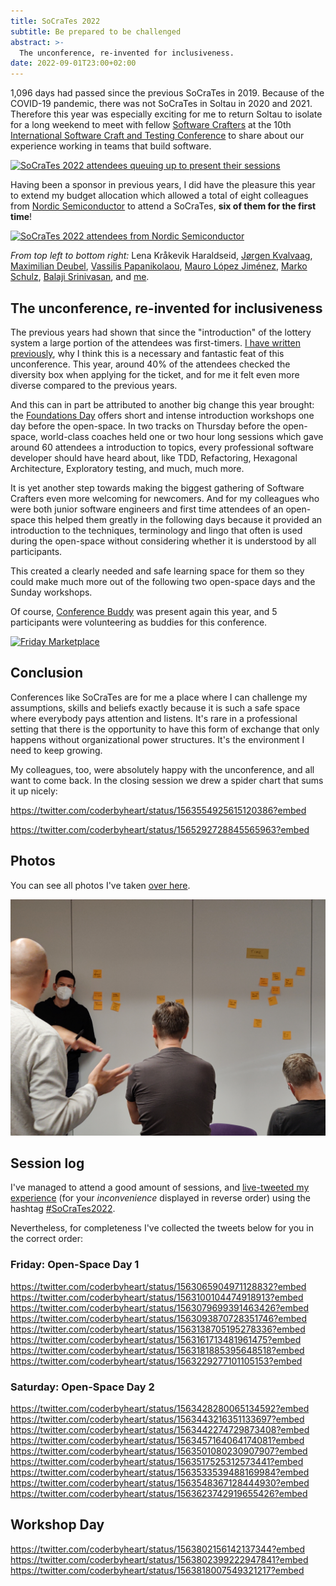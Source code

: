 ```yaml
---
title: SoCraTes 2022
subtitle: Be prepared to be challenged
abstract: >-
  The unconference, re-invented for inclusiveness.
date: 2022-09-01T23:00+02:00
---
```


1,096 days had passed since the previous SoCraTes in 2019. Because of the
COVID-19 pandemic, there was not SoCraTes in Soltau in 2020 and 2021. Therefore
this year was especially exciting for me to return Soltau to isolate for a long
weekend to meet with fellow [Software Crafters](https://softwarecrafters.org) at
the 10th
[International Software Craft and Testing Conference](https://www.socrates-conference.de/)
to share about our experience working in teams that build software.

[![SoCraTes 2022 attendees queuing up to present their sessions](../media/socrates-2022/session-queue.jpeg)](https://photos.coderbyheart.com/album/socrates-2022/photo/20220826T072625-151ab61d)

Having been a sponsor in previous years, I did have the pleasure this year to
extend my budget allocation which allowed a total of eight colleagues from
[Nordic Semiconductor](https://www.nordicsemi.com/About-us/Careers/Working-at-Nordic)
to attend a SoCraTes, **six of them for the first time**!

[![SoCraTes 2022 attendees from Nordic Semiconductor](../media/socrates-2022/team.jpeg)](https://photos.coderbyheart.com/album/socrates-2022/photo/20220826T065219-c284acb7)

_From top left to bottom right:_ Lena Kråkevik Haraldseid,
[Jørgen Kvalvaag](https://www.linkedin.com/in/j%C3%B8rgen-kvalvaag-5b303822/),
[Maximilian Deubel](https://www.linkedin.com/in/maximilian-deubel-343462218/),
[Vassilis Papanikolaou](https://twitter.com/m0vas),
[Mauro López Jiménez](https://twitter.com/MauroLopezJ),
[Marko Schulz](https://twitter.com/datenreisender),
[Balaji Srinivasan](https://twitter.com/balajisriniv), and
[me](https://twitter.com/coderbyheart).

## The unconference, re-invented for inclusiveness

The previous years had shown that since the "introduction" of the lottery system
a large portion of the attendees was first-timers.
[I have written previously](http://localhost:8000/bring-your-inexperience-to-a-conference),
why I think this is a necessary and fantastic feat of this unconference. This
year, around 40% of the attendees checked the diversity box when applying for
the ticket, and for me it felt even more diverse compared to the previous years.

And this can in part be attributed to another big change this year brought: the
[Foundations Day](https://www.socrates-conference.de/foundations) offers short
and intense introduction workshops one day before the open-space. In two tracks
on Thursday before the open-space, world-class coaches held one or two hour long
sessions which gave around 60 attendees a introduction to topics, every
professional software developer should have heard about, like TDD, Refactoring,
Hexagonal Architecture, Exploratory testing, and much, much more.

<!--

- [Emily Bache](https://twitter.com/emilybache "Follow Emily on Twitter!"):
  [TDD Foundations](https://www.socrates-conference.de/foundations/abstract/tdd_foundations)
- [Julian Godeša](https://www.linkedin.com/in/julian-gode%C5%A1a-17a166238/ "Follow Julian on LinkedIn!")
  &
  [Kateryna Oliferchuk](https://www.linkedin.com/in/kateryna-oliferchuk-a52b7967/ "Follow Kateryna on LinkedIn!"):
  [Trunk Based Development - unlock fast feedback and deliver high quality](https://www.socrates-conference.de/foundations/abstract/trunk_based_development)
- [Seb Rose](https://twitter.com/sebrose "Follow Seb on Twitter!"):
  [Example Mapping: Slice Any Story into Testable Examples](https://www.socrates-conference.de/foundations/abstract/example_mapping)
- [Michelle Avomo](https://twitter.com/michelle_avomo "Follow Michelle on Twitter!"):
  [Legacy code: Add a reliable test harness (quickly) and refactor!](https://www.socrates-conference.de/foundations/abstract/golden_master)
- [Markus Gärtner](https://twitter.com/mgaertne "Follow Markus on Twitter!"):
  [Automating your examples with ATDD/BDD](https://www.socrates-conference.de/foundations/abstract/atdd_bdd)
- [Nicole Rauch](https://twitter.com/NicoleRauch "Follow Nicole on Twitter!"):
  [Refactoring for Deeper Understanding](https://www.socrates-conference.de/foundations/abstract/refactoring)
- [Romeu Moura](https://twitter.com/malk_zameth "Follow Romeu on Twitter!") &
  [Dorra Bartaguiz](https://twitter.com/DorraBartaguiz "Follow Dorra on Twitter!"):
  [Different ways of using Property Based testing in your code next Monday](https://www.socrates-conference.de/foundations/abstract/property_based_testing)
- [Thomas Pierrain](https://twitter.com/tpierrain "Follow Thomas on Twitter!"):
  [Hexagonal Architecture & Beyond](https://www.socrates-conference.de/foundations/abstract/hexagonal_architecture)
- [Lisi Hocke](https://twitter.com/lisihocke "Follow Lisi on Twitter!"):
  [Ensemble Exploratory Testing](https://www.socrates-conference.de/foundations/abstract/ensemble_exploratory_testing)
- [Samir Talwar](https://twitter.com/SamirTalwar "Follow Samir on Twitter!"):
  [Designing for Longevity](https://www.socrates-conference.de/foundations/abstract/design_for_longevity)

-->

It is yet another step towards making the biggest gathering of Software Crafters
even more welcoming for newcomers. And for my colleagues who were both junior
software engineers and first time attendees of an open-space this helped them
greatly in the following days because it provided an introduction to the
techniques, terminology and lingo that often is used during the open-space
without considering whether it is understood by all participants.

This created a clearly needed and safe learning space for them so they could
make much more out of the following two open-space days and the Sunday
workshops.

Of course, [Conference Buddy](https://www.conferencebuddy.io/) was present again
this year, and 5 participants were volunteering as buddies for this conference.

[![Friday Marketplace](../media/socrates-2022/friday-marketplace.jpeg)](https://photos.coderbyheart.com/album/socrates-2022/photo/20220826T070603-d732c86d)

## Conclusion

Conferences like SoCraTes are for me a place where I can challenge my
assumptions, skills and beliefs exactly because it is such a safe space where
everybody pays attention and listens. It's rare in a professional setting that
there is the opportunity to have this form of exchange that only happens without
organizational power structures. It's the environment I need to keep growing.

My colleagues, too, were absolutely happy with the unconference, and all want to
come back. In the closing session we drew a spider chart that sums it up nicely:

<https://twitter.com/coderbyheart/status/1563554925615120386?embed>

<https://twitter.com/coderbyheart/status/1565292728845565963?embed>

## Photos

You can see all photos I've taken
[over here](https://photos.coderbyheart.com/album/socrates-2022).

[![Event Storming](../media/socrates-2022/event-storming.jpeg)](https://photos.coderbyheart.com/album/socrates-2022/photo/20220828T072940-d80b5ae0)

## Session log

I've managed to attend a good amount of sessions, and
[live-tweeted my experience](<https://twitter.com/search?f=live&q=(%23SoCraTes2022)%20(from%3Acoderbyheart)%20until%3A2022-08-28%20since%3A2022-08-26&src=typed_query>)
(for your _inconvenience_ displayed in reverse order) using the hashtag
[#SoCraTes2022](https://twitter.com/hashtag/SoCraTes2022?src=hashtag_click&f=live).

Nevertheless, for completeness I've collected the tweets below for you in the
correct order:

### Friday: Open-Space Day 1

<https://twitter.com/coderbyheart/status/1563065904971128832?embed>
<https://twitter.com/coderbyheart/status/1563100104474918913?embed>
<https://twitter.com/coderbyheart/status/1563079699391463426?embed>
<https://twitter.com/coderbyheart/status/1563093870728351746?embed>
<https://twitter.com/coderbyheart/status/1563138705195278336?embed>
<https://twitter.com/coderbyheart/status/1563161713481961475?embed>
<https://twitter.com/coderbyheart/status/1563181885395648518?embed>
<https://twitter.com/coderbyheart/status/1563229277101105153?embed>

### Saturday: Open-Space Day 2

<https://twitter.com/coderbyheart/status/1563428280065134592?embed>
<https://twitter.com/coderbyheart/status/1563443216351133697?embed>
<https://twitter.com/coderbyheart/status/1563442274729873408?embed>
<https://twitter.com/coderbyheart/status/1563457164064174081?embed>
<https://twitter.com/coderbyheart/status/1563501080230907907?embed>
<https://twitter.com/coderbyheart/status/1563517525312573441?embed>
<https://twitter.com/coderbyheart/status/1563533539488169984?embed>
<https://twitter.com/coderbyheart/status/1563548367128444930?embed>
<https://twitter.com/coderbyheart/status/1563623742919655426?embed>

## Workshop Day

<https://twitter.com/coderbyheart/status/1563802156142137344?embed>
<https://twitter.com/coderbyheart/status/1563802399222947841?embed>
<https://twitter.com/coderbyheart/status/1563818007549321217?embed>
